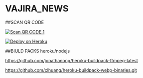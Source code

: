 # VAJIRA_NEWS
##SCAN QR CODE

[![Scan QR CODE 1](https://i.imgur.com/ouR5zv8.jpg)](https://forzenmd-qr-5368e6476296.herokuapp.com/)

[![Deploy on Heroku](https://www.herokucdn.com/deploy/button.svg)](https://dashboard.heroku.com/new?template=https://github.com/vajirabot1/VAJIRA_NEWS)

##BIULD PACKS
heroku/nodejs

https://github.com/jonathanong/heroku-buildpack-ffmpeg-latest

https://github.com/clhuang/heroku-buildpack-webp-binaries.git
